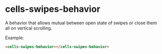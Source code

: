 # cells-swipes-behavior

A behavior that allows mutual between open state of swipes or
close them all on vertical scrolling.

Example:
```html
<cells-swipes-behavior></cells-swipes-behavior>
```
